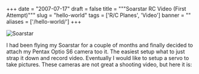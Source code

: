 
+++
date = "2007-07-17"
draft = false
title = """Soarstar RC Video (First Attempt)"""
slug = "hello-world"
tags = ['R/C Planes', 'Video']
banner = ""
aliases = ['/hello-world/']
+++


![Soarstar](http://static.mrmatt57.org/img/soarstar.jpg)

I had been flying my Soarstar for a couple of months and finally decided to attach my Pentax Optio S6 camera too it. The easiest setup what to just strap it down and record video. Eventually I would like to setup a servo to take pictures. These cameras are not great a shooting video, but here it is:

<center><object classid="clsid:d27cdb6e-ae6d-11cf-96b8-444553540000" codebase="http://download.macromedia.com/pub/shockwave/cabs/flash/swflash.cab#version=6,0,40,0" height="355" width="425"><param name="height" value="355"></param><param name="width" value="425"></param><param name="wmode" value="transparent"></param><param name="src" value="http://www.youtube.com/v/GL5vE61UHjs&rel=1"></param><embed height="355" src="http://www.youtube.com/v/GL5vE61UHjs&rel=1" type="application/x-shockwave-flash" width="425" wmode="transparent"></embed></object>

</center>


